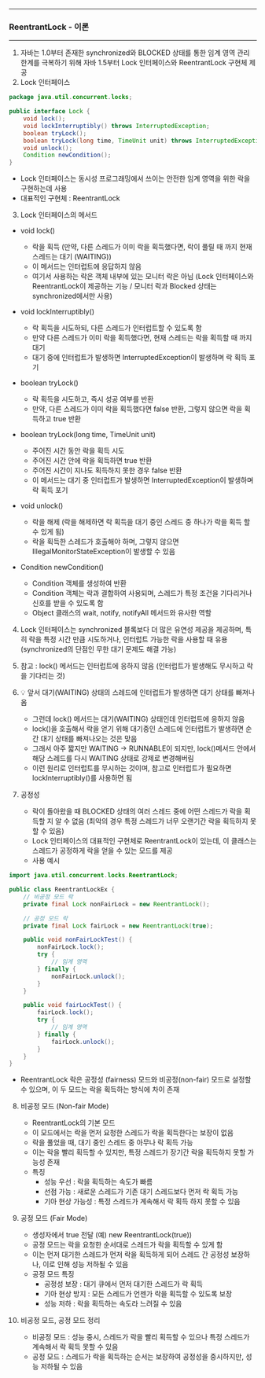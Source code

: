 -----
### ReentrantLock - 이론
-----
1. 자바는 1.0부터 존재한 synchronized와 BLOCKED 상태를 통한 임계 영역 관리 한계를 극복하기 위해 자바 1.5부터 Lock 인터페이스와 ReentrantLock 구현체 제공
2. Lock 인터페이스
```java
package java.util.concurrent.locks;

public interface Lock {
    void lock();
    void lockInterruptibly() throws InterruptedException;
    boolean tryLock();
    boolean tryLock(long time, TimeUnit unit) throws InterruptedException;
    void unlock();
    Condition newCondition();
}
```
  - Lock 인터페이스는 동시성 프로그래밍에서 쓰이는 안전한 임계 영역을 위한 락을 구현하는데 사용
  - 대표적인 구현체 : ReentrantLock

3. Lock 인터페이스의  메서드
  - void lock()
    + 락을 획득 (만약, 다른 스레드가 이미 락을 획득했다면, 락이 풀릴 때 까지 현재 스레드는 대기 (WAITING))
    + 이 메서드는 인터럽트에 응답하지 않음
    + 여기서 사용하는 락은 객체 내부에 있는 모니터 락은 아님 (Lock 인터페이스와 ReentrantLock이 제공하는 기능 / 모니터 락과 Blocked 상태는 synchronized에서만 사용)

  - void lockInterruptibly()
    + 락 획득을 시도하되, 다른 스레드가 인터럽트할 수 있도록 함
    + 만약 다른 스레드가 이미 락을 획득했다면, 현재 스레드는 락을 획득할 때 까지 대기
    + 대기 중에 인터럽트가 발생하면 InterruptedException이 발생하며 락 획득 포기

  - boolean tryLock()
    + 락 획득을 시도하고, 즉시 성공 여부를 반환
    + 만약, 다른 스레드가 이미 락을 획득했다면 false 반환, 그렇지 않으면 락을 획득하고 true 반환

  - boolean tryLock(long time, TimeUnit unit)
    + 주어진 시간 동안 락을 획득 시도
    + 주어진 시간 안에 락을 획득하면 true 반환
    + 주어진 시간이 지나도 획득하지 못한 경우 false 반환
    + 이 메서드는 대기 중 인터럽트가 발생하면 InterruptedException이 발생하며 락 획득 포기
   
  - void unlock()
    + 락을 해제 (락을 해제하면 락 획득을 대기 중인 스레드 중 하나가 락을 획득 할 수 있게 됨)
    + 락을 획득한 스레드가 호출해야 하며, 그렇지 않으면 IllegalMonitorStateException이 발생할 수 있음

  - Condition newCondition()
    + Condition 객체를 생성하여 반환
    + Condition 객체는 락과 결합하여 사용되며, 스레드가 특정 조건을 기다리거나 신호를 받을 수 있도록 함
    + Object 클래스의 wait, notify, notifyAll 메서드와 유사한 역할

4. Lock 인터페이스는 synchronized 블록보다 더 많은 유연성 제공을 제공하며, 특히 락을 특정 시간 만큼 시도하거나, 인터럽트 가능한 락을 사용할 때 유용 (synchronized의 단점인 무한 대기 문제도 해결 가능)
5. 참고 : lock() 메서드는 인터럽트에 응하지 않음 (인터럽트가 발생해도 무시하고 락을 기다리는 것)
6. 💡 앞서 대기(WAITING) 상태의 스레드에 인터럽트가 발생하면 대기 상태를 빠져나옴
   - 그런데 lock() 메서드는 대기(WAITING) 상태인데 인터럽트에 응하지 않음
   - lock()을 호출해서 락을 얻기 위해 대기중인 스레드에 인터럽트가 발생하면 순간 대기 상태를 빠져나오는 것은 맞음
   - 그래서 아주 짧지만 WAITING → RUNNABLE이 되지만, lock()메서드 안에서 해당 스레드를 다시 WAITING 상태로 강제로 변경해버림
   -  이런 원리로 인터럽트를 무시하는 것이며, 참고로 인터럽트가 필요하면 lockInterruptibly()를 사용하면 됨


7. 공정성
   - 락이 돌아왔을 때 BLOCKED 상태의 여러 스레드 중에 어떤 스레드가 락을 획득할 지 알 수 없음 (최악의 경우 특정 스레드가 너무 오랜기간 락을 획득하지 못할 수 있음)
   - Lock 인터페이스의 대표적인 구현체로 ReentrantLock이 있는데, 이 클래스는 스레드가 공정하게 락을 얻을 수 있는 모드를 제공
   - 사용 예시
```java
import java.util.concurrent.locks.ReentrantLock;

public class ReentrantLockEx {
    // 비공정 모드 락
    private final Lock nonFairLock = new ReentrantLock();

    // 공정 모드 락
    private final Lock fairLock = new ReentrantLock(true);

    public void nonFairLockTest() {
        nonFairLock.lock();
        try {
            // 임계 영역
        } finally {
            nonFairLock.unlock();
        }  
    }

    public void fairLockTest() {
        fairLock.lock();
        try {
            // 임계 영역
        } finally {
            fairLock.unlock();
        }
    }
}
```
  - ReentrantLock 락은 공정성 (fairness) 모드와 비공정(non-fair) 모드로 설정할 수 있으며, 이 두 모드는 락을 획득하는 방식에 차이 존재

8. 비공정 모드 (Non-fair Mode)
   - ReentrantLock의 기본 모드
   - 이 모드에서는 락을 먼저 요청한 스레드가 락을 획득한다는 보장이 없음
   - 락을 풀었을 때, 대기 중인 스레드 중 아무나 락 획득 가능
   - 이는 락을 빨리 획득할 수 있지만, 특정 스레드가 장기간 락을 획득하지 못할 가능성 존재
   - 특징
     + 성능 우선 : 락을 획득하는 속도가 빠름
     + 선점 가능 : 새로운 스레드가 기존 대기 스레드보다 먼저 락 획득 가능
     + 기아 현상 가능성 : 특정 스레드가 계속해서 락 획득 하지 못할 수 있음
    
9. 공정 모드 (Fair Mode)
    - 생성자에서 true 전달 (예) new ReentrantLock(true))
    - 공정 모드는 락을 요청한 순서대로 스레드가 락을 획득할 수 있게 함
    - 이는 먼저 대기한 스레드가 먼저 락을 획득하게 되어 스레드 간 공정성 보장하나, 이로 인해 성능 저하될 수 있음
    - 공정 모드 특징
      + 공정성 보장 : 대기 큐에서 먼저 대기한 스레드가 락 획득
      + 기아 현상 방지 : 모든 스레드가 언젠가 락을 획득할 수 있도록 보장
      + 성능 저하 : 락을 획득하는 속도라 느려질 수 있음

10. 비공정 모드, 공정 모드 정리
    - 비공정 모드 : 성능 중시, 스레드가 락을 빨리 획득할 수 있으나 특정 스레드가 계속해서 락 획득 못할 수 있음
    - 공정 모드 : 스레드가 락을 획득하는 순서는 보장하여 공정성을 중시하지만, 성능 저하될 수 있음
